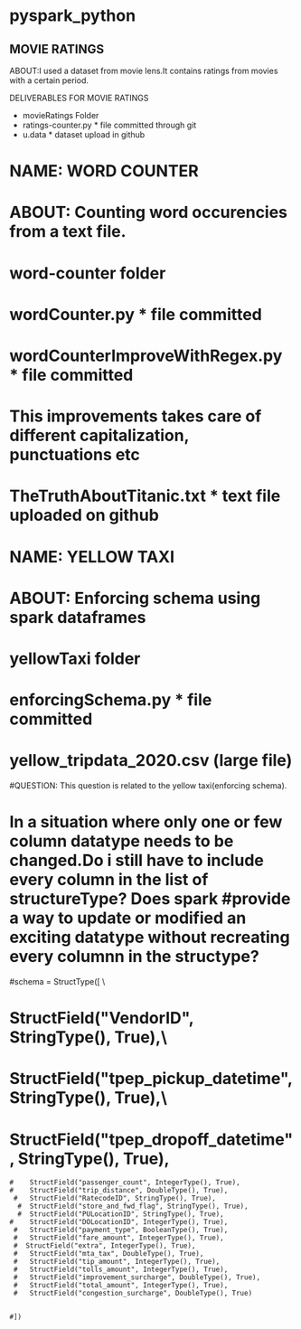 # pyspark_python

## MOVIE RATINGS

ABOUT:I used a dataset from movie lens.It contains ratings from movies with a certain period.
      
DELIVERABLES FOR MOVIE RATINGS
* movieRatings Folder
* ratings-counter.py * file committed through git
* u.data * dataset upload in github
     
        
        
        
        
 #     NAME: WORD COUNTER
 
 #     ABOUT: Counting word occurencies from a text file.
 #     
 #     word-counter folder
 #       wordCounter.py * file committed
 #       wordCounterImproveWithRegex.py * file committed
#               This improvements takes care of different capitalization, punctuations etc
 #       TheTruthAboutTitanic.txt * text file uploaded on github

 
 
 
 
 #       NAME: YELLOW TAXI
 #      ABOUT: Enforcing schema using spark dataframes
 #      yellowTaxi folder
 #         enforcingSchema.py * file committed
 #         yellow_tripdata_2020.csv (large file)



#QUESTION: This question is related to the yellow taxi(enforcing schema).
 #   In a situation where only one or few column datatype needs to be changed.Do i still have to include every column in the list of structureType? Does spark #provide a way to update or modified an exciting datatype without recreating every columnn in the structype?
    
#schema = StructType([ \
 #       StructField("VendorID", StringType(), True),\
  #      StructField("tpep_pickup_datetime", StringType(), True),\
   #     StructField("tpep_dropoff_datetime", StringType(), True),
    #    StructField("passenger_count", IntegerType(), True),
    #    StructField("trip_distance", DoubleType(), True),
     #   StructField("RatecodeID", StringType(), True),
      #  StructField("store_and_fwd_flag", StringType(), True),
      #  StructField("PULocationID", StringType(), True),
    #    StructField("DOLocationID", IntegerType(), True),
     #   StructField("payment_type", BooleanType(), True),
     #   StructField("fare_amount", IntegerType(), True),
     #  StructField("extra", IntegerType(), True),
     #   StructField("mta_tax", DoubleType(), True),
     #   StructField("tip_amount", IntegerType(), True),
     #   StructField("tolls_amount", IntegerType(), True),
     #   StructField("improvement_surcharge", DoubleType(), True),
     #   StructField("total_amount", IntegerType(), True),
     #   StructField("congestion_surcharge", DoubleType(), True)


    #])
